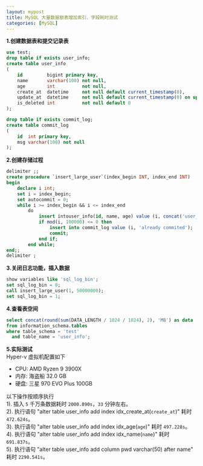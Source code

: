 ```yaml
---
layout: mypost 
title: MySQL 大量数据额表增加索引、字段耗时测试 
categories: [MySQL]
---
```


**1.创建数据表和提交记录表**

```sql
use test;
drop table if exists user_info;
create table user_info
(
    id         bigint primary key,
    name       varchar(100) not null,
    age        int          not null,
    create_at  datetime     not null default current_timestamp(0),
    update_at  datetime     not null default current_timestamp(0) on update current_timestamp(0),
    is_deleted int          not null default 0
);

drop table if exists commit_log;
create table commit_log
(
    id  int primary key,
    msg varchar(100) not null
);
```

**2.创建存储过程**

```sql
delimiter ;;
create procedure `insert_large_user`(index_begin INT, index_end INT)
begin
    declare i int;
    set i = index_begin;
    set autocommit = 0;
    while i >= index_begin && i <= index_end
        do
            insert intouser_info(id, name, age) value (i, concat('user_', i), i % 100); set i = i + 1;
            if mod(i, 100000) <= 0 then
                insert into commit_log value (i, 'already commited');
                commit;
            end if;
        end while;
end;;
delimiter ;
```

**3.关闭日志功能，插入数据**

```sql
show variables like 'sql_log_bin';
set sql_log_bin = 0;
call insert_large_user(1, 50000000);
set sql_log_bin = 1;
```

**4.查看表空间**

```sql
select concat(round(sum(DATA_LENGTH / 1024 / 1024), 2), 'MB') as data
from information_schema.tables
where table_schema = 'test'
  and table_name = 'user_info';
```

**5.实际测试**  
Hyper-v 虚拟机配置如下  
- CPU: AMD Ryzen 9 3900X   
- 内存: 海盗船 32.0 GB   
- 硬盘: 三星 970 EVO Plus 100GB  

以下操作按顺序执行   
1). 插入 `5` 千万条数据耗时 `2000.890s`，`33` 分钟左右。  
2). 执行语句 "alter table user_info add index idx_create_at(`create_at`)" 耗时 `472.624s`。   
3). 执行语句 "alter table user_info add index idx_age(`age`)" 耗时 `497.228s`。  
4). 执行语句 "alter table user_info add index idx_name(`name`)" 耗时 `691.837s`。  
5). 执行语句 "alter table user_info add column pwd varchar(50) after name" 耗时 `2290.541s`。


